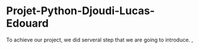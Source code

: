 # Projet-Python-Djoudi-Lucas-Edouard
To achieve our project, we did serveral step that we are going to introduce.
, 
